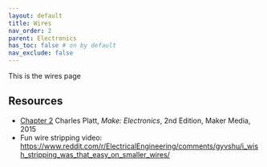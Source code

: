 ```yaml
---
layout: default
title: Wires
nav_order: 2
parent: Electronics
has_toc: false # on by default
nav_exclude: false
---
```

This is the wires page

## Resources
- [Chapter 2](https://learning.oreilly.com/library/view/make-electronics-2nd/9781680450255/ch02.html#SECTION_TWO) Charles Platt, *Make: Electronics*, 2nd Edition, Maker Media, 2015 
- Fun wire stripping video: https://www.reddit.com/r/ElectricalEngineering/comments/gyvshu/i_wish_stripping_was_that_easy_on_smaller_wires/